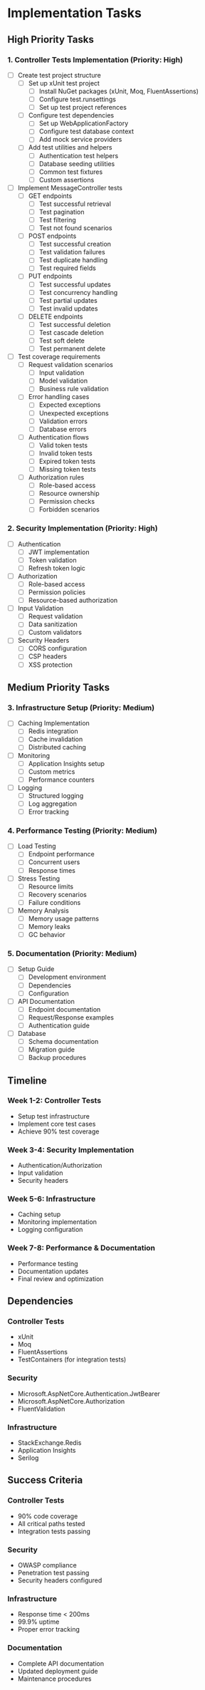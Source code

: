 # Implementation Tasks

## High Priority Tasks

### 1. Controller Tests Implementation (Priority: High)
- [ ] Create test project structure
  - [ ] Set up xUnit test project
    - [ ] Install NuGet packages (xUnit, Moq, FluentAssertions)
    - [ ] Configure test.runsettings
    - [ ] Set up test project references
  - [ ] Configure test dependencies
    - [ ] Set up WebApplicationFactory
    - [ ] Configure test database context
    - [ ] Add mock service providers
  - [ ] Add test utilities and helpers
    - [ ] Authentication test helpers
    - [ ] Database seeding utilities
    - [ ] Common test fixtures
    - [ ] Custom assertions

- [ ] Implement MessageController tests
  - [ ] GET endpoints
    - [ ] Test successful retrieval
    - [ ] Test pagination
    - [ ] Test filtering
    - [ ] Test not found scenarios
  - [ ] POST endpoints
    - [ ] Test successful creation
    - [ ] Test validation failures
    - [ ] Test duplicate handling
    - [ ] Test required fields
  - [ ] PUT endpoints
    - [ ] Test successful updates
    - [ ] Test concurrency handling
    - [ ] Test partial updates
    - [ ] Test invalid updates
  - [ ] DELETE endpoints
    - [ ] Test successful deletion
    - [ ] Test cascade deletion
    - [ ] Test soft delete
    - [ ] Test permanent delete

- [ ] Test coverage requirements
  - [ ] Request validation scenarios
    - [ ] Input validation
    - [ ] Model validation
    - [ ] Business rule validation
  - [ ] Error handling cases
    - [ ] Expected exceptions
    - [ ] Unexpected exceptions
    - [ ] Validation errors
    - [ ] Database errors
  - [ ] Authentication flows
    - [ ] Valid token tests
    - [ ] Invalid token tests
    - [ ] Expired token tests
    - [ ] Missing token tests
  - [ ] Authorization rules
    - [ ] Role-based access
    - [ ] Resource ownership
    - [ ] Permission checks
    - [ ] Forbidden scenarios

### 2. Security Implementation (Priority: High)
- [ ] Authentication
  - [ ] JWT implementation
  - [ ] Token validation
  - [ ] Refresh token logic
- [ ] Authorization
  - [ ] Role-based access
  - [ ] Permission policies
  - [ ] Resource-based authorization
- [ ] Input Validation
  - [ ] Request validation
  - [ ] Data sanitization
  - [ ] Custom validators
- [ ] Security Headers
  - [ ] CORS configuration
  - [ ] CSP headers
  - [ ] XSS protection

## Medium Priority Tasks

### 3. Infrastructure Setup (Priority: Medium)
- [ ] Caching Implementation
  - [ ] Redis integration
  - [ ] Cache invalidation
  - [ ] Distributed caching
- [ ] Monitoring
  - [ ] Application Insights setup
  - [ ] Custom metrics
  - [ ] Performance counters
- [ ] Logging
  - [ ] Structured logging
  - [ ] Log aggregation
  - [ ] Error tracking

### 4. Performance Testing (Priority: Medium)
- [ ] Load Testing
  - [ ] Endpoint performance
  - [ ] Concurrent users
  - [ ] Response times
- [ ] Stress Testing
  - [ ] Resource limits
  - [ ] Recovery scenarios
  - [ ] Failure conditions
- [ ] Memory Analysis
  - [ ] Memory usage patterns
  - [ ] Memory leaks
  - [ ] GC behavior

### 5. Documentation (Priority: Medium)
- [ ] Setup Guide
  - [ ] Development environment
  - [ ] Dependencies
  - [ ] Configuration
- [ ] API Documentation
  - [ ] Endpoint documentation
  - [ ] Request/Response examples
  - [ ] Authentication guide
- [ ] Database
  - [ ] Schema documentation
  - [ ] Migration guide
  - [ ] Backup procedures

## Timeline

### Week 1-2: Controller Tests
- Setup test infrastructure
- Implement core test cases
- Achieve 90% test coverage

### Week 3-4: Security Implementation
- Authentication/Authorization
- Input validation
- Security headers

### Week 5-6: Infrastructure
- Caching setup
- Monitoring implementation
- Logging configuration

### Week 7-8: Performance & Documentation
- Performance testing
- Documentation updates
- Final review and optimization

## Dependencies

### Controller Tests
- xUnit
- Moq
- FluentAssertions
- TestContainers (for integration tests)

### Security
- Microsoft.AspNetCore.Authentication.JwtBearer
- Microsoft.AspNetCore.Authorization
- FluentValidation

### Infrastructure
- StackExchange.Redis
- Application Insights
- Serilog

## Success Criteria

### Controller Tests
- 90% code coverage
- All critical paths tested
- Integration tests passing

### Security
- OWASP compliance
- Penetration test passing
- Security headers configured

### Infrastructure
- Response time < 200ms
- 99.9% uptime
- Proper error tracking

### Documentation
- Complete API documentation
- Updated deployment guide
- Maintenance procedures
